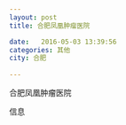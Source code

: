 ```yaml
--- 
layout: post 
title: 合肥凤凰肿瘤医院

date:   2016-05-03 13:39:56 
categories: 其他  
city: 合肥
  
--- 
```

   
合肥凤凰肿瘤医院

信息

